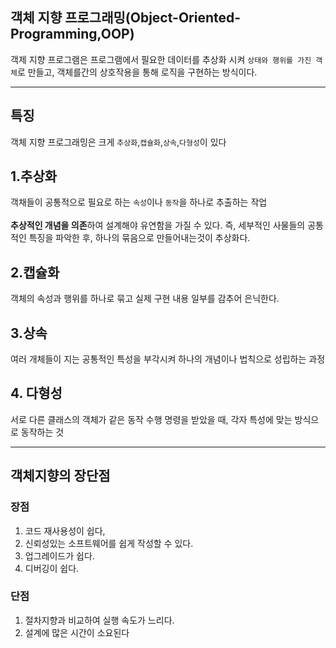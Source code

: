 객체 지향 프로그래밍(Object-Oriented-Programming,OOP)
---
객제 지향 프로그램은 프로그램에서 필요한 데이터를 추상화 시켜 <code>상태와 행위를 가진 객체</code>로 만들고, 객체를간의 상호작용을 통해 로직을 구현하는 방식이다.

---
## 특징
객체 지향 프로그래밍은 크게 `추상화`,`캡슐화`,`상속`,`다형성`이 있다

## 1.추상화
객채들이 공통적으로 필요로 하는 `속성`이나 `동작`을 하나로 추출하는 작업 <br> <br>
<b>추상적인 개념을 의존</b>하여 설계해야 유연함을 가질 수 있다. 즉, 세부적인 사물들의 공통적인 특징을 파악한 후, 하나의 묶음으로 만들어내는것이 추상화다.<br>

## 2.캡슐화
객체의 속성과 행위를 하나로 묶고 실제 구현 내용 일부를 감추어 은닉한다.

## 3.상속
여러 개체들이 지는 공통적인 특성을 부각시켜 하나의 개념이나 법칙으로 성립하는 과정

## 4. 다형성
서로 다른 클래스의 객체가 같은 동작 수행 명령을 받았을 때, 각자 특성에 맞는 방식으로 동작하는 것

---
## 객체지향의 장단점
### 장점
1. 코드 재사용성이 쉽다,
2. 신뢰성있는 소프트웨어를 쉽게 작성할 수 있다.
3. 업그레이드가 쉽다.
4. 디버깅이 쉽다.
### 단점
1. 절차지향과 비교하여 실행 속도가 느리다.
2. 설계에 많은 시간이 소요된다 